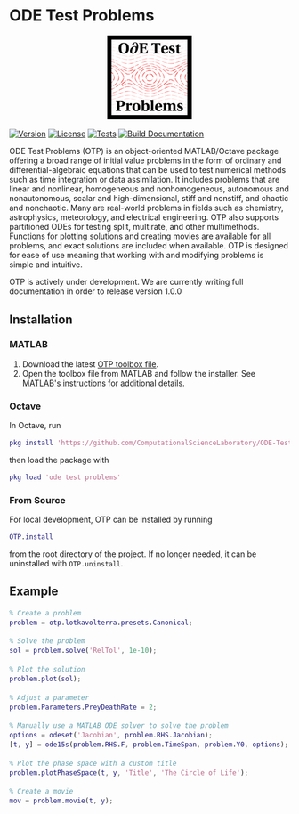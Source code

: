 # ODE Test Problems

<p align="center">
    <img width="30%" src="images/logo.png" alt="ODE Test Problems" title="ODE Test Problems">
</p>

[![Version](https://img.shields.io/github/v/release/ComputationalScienceLaboratory/ODE-Test-Problems?label=Version)](https://github.com/ComputationalScienceLaboratory/ODE-Test-Problems/releases)
[![License](https://img.shields.io/github/license/ComputationalScienceLaboratory/ODE-Test-Problems?label=License)](https://github.com/ComputationalScienceLaboratory/ODE-Test-Problems/blob/master/license.txt)
[![Tests](https://github.com/ComputationalScienceLaboratory/ODE-Test-Problems/actions/workflows/tests.yml/badge.svg)](https://github.com/ComputationalScienceLaboratory/ODE-Test-Problems/actions/workflows/tests.yml)
[![Build Documentation](https://github.com/ComputationalScienceLaboratory/ODE-Test-Problems/actions/workflows/docs.yml/badge.svg)](https://computationalsciencelaboratory.github.io/ODE-Test-Problems/)

ODE Test Problems (OTP) is an object-oriented MATLAB/Octave package offering a broad range of initial value problems in
the form of ordinary and differential-algebraic equations that can be used to test numerical methods such as time
integration or data assimilation. It includes problems that are linear and nonlinear, homogeneous and nonhomogeneous,
autonomous and nonautonomous, scalar and high-dimensional, stiff and nonstiff, and chaotic and nonchaotic. Many are
real-world problems in fields such as chemistry, astrophysics, meteorology, and electrical engineering. OTP also
supports partitioned ODEs for testing split, multirate, and other multimethods. Functions for plotting solutions and
creating movies are available for all problems, and exact solutions are included when available. OTP is designed for
ease of use meaning that working with and modifying problems is simple and intuitive.

OTP is actively under development. We are currently writing full documentation in order to release version 1.0.0

## Installation

### MATLAB

1. Download the latest [OTP toolbox file](https://github.com/ComputationalScienceLaboratory/ODE-Test-Problems/releases/latest/download/OTP.mltbx).
2. Open the toolbox file from MATLAB and follow the installer. See [MATLAB's instructions](https://www.mathworks.com/help/matlab/matlab_env/get-add-ons.html) for additional details.

### Octave

In Octave, run

```matlab
pkg install 'https://github.com/ComputationalScienceLaboratory/ODE-Test-Problems/releases/latest/download/OTP.zip'
```

then load the package with

```matlab
pkg load 'ode test problems'
```

### From Source

For local development, OTP can be installed by running

```matlab
OTP.install
```

from the root directory of the project. If no longer needed, it can be uninstalled with `OTP.uninstall`.

## Example

```matlab
% Create a problem
problem = otp.lotkavolterra.presets.Canonical;

% Solve the problem
sol = problem.solve('RelTol', 1e-10);

% Plot the solution
problem.plot(sol);

% Adjust a parameter
problem.Parameters.PreyDeathRate = 2;

% Manually use a MATLAB ODE solver to solve the problem
options = odeset('Jacobian', problem.RHS.Jacobian);
[t, y] = ode15s(problem.RHS.F, problem.TimeSpan, problem.Y0, options);

% Plot the phase space with a custom title
problem.plotPhaseSpace(t, y, 'Title', 'The Circle of Life');

% Create a movie 
mov = problem.movie(t, y);
```
